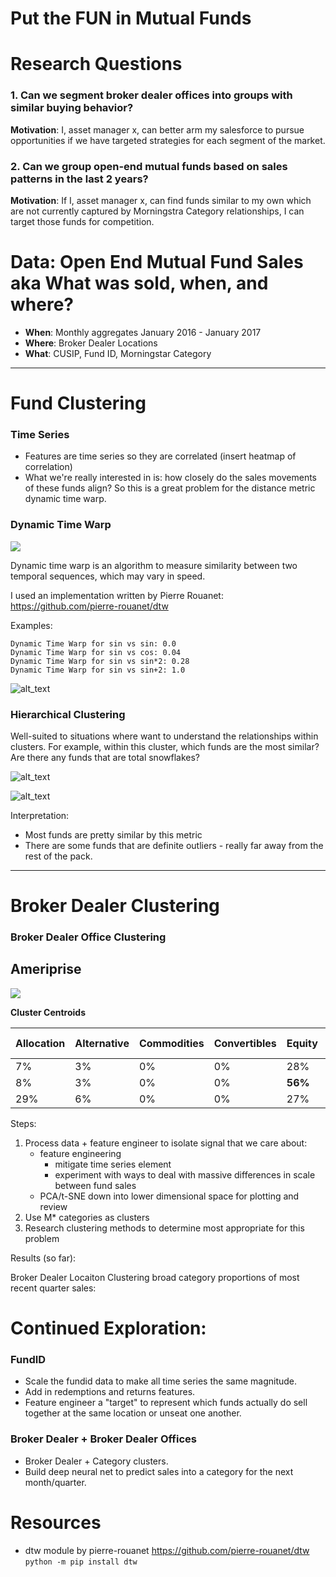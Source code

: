 # Put the FUN in Mutual Funds

# Research Questions
  
  ### 1. Can we segment broker dealer offices into groups with similar buying behavior?
  **Motivation**: I, asset manager x, can better arm my salesforce to pursue opportunities if we have targeted strategies for each segment of the market.
    
  ### 2. Can we group open-end mutual funds based on sales patterns in the last 2 years?
 **Motivation**: If I, asset manager x, can find funds similar to my own which are not currently captured by Morningstra Category relationships, I can target those funds for competition.


# Data: Open End Mutual Fund Sales aka What was sold, when, and where?
  - **When**: Monthly aggregates January 2016 - January 2017
  - **Where**: Broker Dealer Locations
  - **What**: CUSIP, Fund ID, Morningstar Category

----

# Fund Clustering

### Time Series
- Features are time series so they are correlated
(insert heatmap of correlation)
- What we're really interested in is: how closely do the sales movements of these funds align? So this is a great problem for the distance metric dynamic time warp.

### Dynamic Time Warp

![](https://github.com/frechfrechfrech/Mutual-Fund-Market-Clusters/blob/master/images/time_warp.jpg)

Dynamic time warp is an algorithm to measure similarity between two temporal sequences, which may vary in speed.

I used an implementation written by Pierre Rouanet: https://github.com/pierre-rouanet/dtw

Examples:

    Dynamic Time Warp for sin vs sin: 0.0
    Dynamic Time Warp for sin vs cos: 0.04
    Dynamic Time Warp for sin vs sin*2: 0.28
    Dynamic Time Warp for sin vs sin+2: 1.0

![alt_text](https://github.com/frechfrechfrech/Mutual-Fund-Market-Clusters/blob/master/images/dtw_illustrated.jpeg)


### Hierarchical Clustering

Well-suited to situations where want to understand the relationships within clusters. For example, within this cluster, which funds are the most similar? Are there any funds that are total snowflakes?

![alt_text](https://github.com/frechfrechfrech/Mutual-Fund-Market-Clusters/blob/master/images/dendrogram_allocation.png)

![alt_text](https://media.giphy.com/media/zcVOyJBHYZvX2/giphy.gif "ugh")

Interpretation:
  - Most funds are pretty similar by this metric
  - There are some funds that are definite outliers - really far away from the rest of the pack. 


---

# Broker Dealer Clustering

### Broker Dealer Office Clustering

## Ameriprise
![](https://github.com/frechfrechfrech/Mutual-Fund-Market-Clusters/blob/master/images/amp_pca_kmeans.png)

**Cluster Centroids**

Allocation | Alternative	| Commodities	| Convertibles |	Equity  | Fixed Income	| Tax Preferred 
--- | --- | --- | --- | --- | --- | --- 
7%	|3%	|0%	|0%	|28%	|**56%**	|6%
8%	|3%	|0%	|0%	|**56%**	|27%|	6%
29%	|6%	|0%	|0%	|27%	|25%	|12%



Steps:
1. Process data + feature engineer to isolate signal that we care about:
    - feature engineering
        - mitigate time series element
        - experiment with ways to deal with massive differences in scale between fund sales
    - PCA/t-SNE down into lower dimensional space for plotting and review
2. Use M* categories as clusters
3. Research clustering methods to determine most appropriate for this problem


Results (so far):





Broker Dealer Locaiton Clustering broad category proportions of most recent quarter sales:


# Continued Exploration:

### FundID
- Scale the fundid data to make all time series the same magnitude.
- Add in redemptions and returns features.
- Feature engineer a "target" to represent which funds actually do sell together at the same location or unseat one another.

### Broker Dealer + Broker Dealer Offices
- Broker Dealer + Category clusters.
- Build deep neural net to predict sales into a category for the next month/quarter.


# Resources
- dtw module by pierre-rouanet https://github.com/pierre-rouanet/dtw
    ```python -m pip install dtw```
